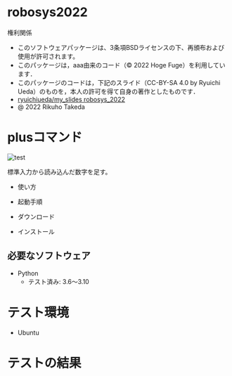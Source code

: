 # robosys2022
権利関係
* このソフトウェアパッケージは、3条項BSDライセンスの下、再頒布および使用が許可されます。
* このパッケージは，aaa由来のコード（© 2022 Hoge Fuge）を利用しています．
* このパッケージのコードは，下記のスライド（CC-BY-SA 4.0 by Ryuichi Ueda）のものを，本人の許可を得て自身の著作としたものです．
* [ryuichiueda/my_slides robosys_2022](https://github.com/ryuichiueda/my_slides/tree/master/robosys_2022)
* @ 2022 Rikuho Takeda

# plusコマンド
![test](https://github.com/rikuhotakeda/robosys202x/actions/workflows/test.yml/badge.svg)

標準入力から読み込んだ数字を足す。

 * 使い方

 * 起動手順

 * ダウンロード

 * インストール

## 必要なソフトウェア
* Python
  * テスト済み: 3.6～3.10

# テスト環境
* Ubuntu

# テストの結果
